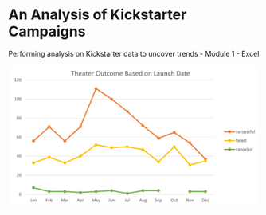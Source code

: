 # An Analysis of Kickstarter Campaigns
Performing analysis on Kickstarter data to uncover trends - Module 1 - Excel

<img src='resources/Theater_Outcomes_vs_Launch.png'>
